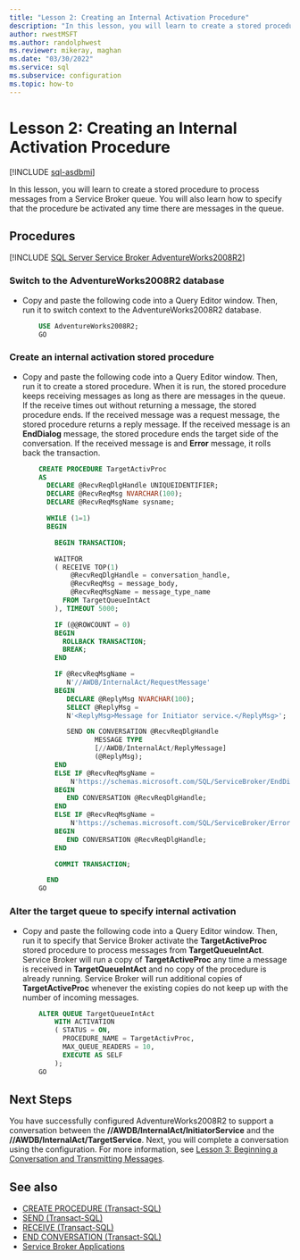 ```yaml
---
title: "Lesson 2: Creating an Internal Activation Procedure"
description: "In this lesson, you will learn to create a stored procedure to process messages from a Service Broker queue."
author: rwestMSFT
ms.author: randolphwest
ms.reviewer: mikeray, maghan
ms.date: "03/30/2022"
ms.service: sql
ms.subservice: configuration
ms.topic: how-to
---
```


# Lesson 2: Creating an Internal Activation Procedure

[!INCLUDE [sql-asdbmi](../../includes/applies-to-version/sql-asdbmi.md)]

In this lesson, you will learn to create a stored procedure to process messages from a Service Broker queue. You will also learn how to specify that the procedure be activated any time there are messages in the queue.

## Procedures

[!INCLUDE [SQL Server Service Broker AdventureWorks2008R2](../../includes/service-broker-adventureworks-2008-r2.md)]

### Switch to the AdventureWorks2008R2 database

- Copy and paste the following code into a Query Editor window. Then, run it to switch context to the AdventureWorks2008R2 database.

  ```sql
      USE AdventureWorks2008R2;
      GO
  ```

### Create an internal activation stored procedure

- Copy and paste the following code into a Query Editor window. Then, run it to create a stored procedure. When it is run, the stored procedure keeps receiving messages as long as there are messages in the queue. If the receive times out without returning a message, the stored procedure ends. If the received message was a request message, the stored procedure returns a reply message. If the received message is an **EndDialog** message, the stored procedure ends the target side of the conversation. If the received message is and **Error** message, it rolls back the transaction.

  ```sql
      CREATE PROCEDURE TargetActivProc
      AS
        DECLARE @RecvReqDlgHandle UNIQUEIDENTIFIER;
        DECLARE @RecvReqMsg NVARCHAR(100);
        DECLARE @RecvReqMsgName sysname;

        WHILE (1=1)
        BEGIN

          BEGIN TRANSACTION;

          WAITFOR
          ( RECEIVE TOP(1)
              @RecvReqDlgHandle = conversation_handle,
              @RecvReqMsg = message_body,
              @RecvReqMsgName = message_type_name
            FROM TargetQueueIntAct
          ), TIMEOUT 5000;

          IF (@@ROWCOUNT = 0)
          BEGIN
            ROLLBACK TRANSACTION;
            BREAK;
          END

          IF @RecvReqMsgName =
             N'//AWDB/InternalAct/RequestMessage'
          BEGIN
             DECLARE @ReplyMsg NVARCHAR(100);
             SELECT @ReplyMsg =
             N'<ReplyMsg>Message for Initiator service.</ReplyMsg>';

             SEND ON CONVERSATION @RecvReqDlgHandle
                    MESSAGE TYPE
                    [//AWDB/InternalAct/ReplyMessage]
                    (@ReplyMsg);
          END
          ELSE IF @RecvReqMsgName =
              N'https://schemas.microsoft.com/SQL/ServiceBroker/EndDialog'
          BEGIN
             END CONVERSATION @RecvReqDlgHandle;
          END
          ELSE IF @RecvReqMsgName =
              N'https://schemas.microsoft.com/SQL/ServiceBroker/Error'
          BEGIN
             END CONVERSATION @RecvReqDlgHandle;
          END

          COMMIT TRANSACTION;

        END
      GO
  ```

### Alter the target queue to specify internal activation

- Copy and paste the following code into a Query Editor window. Then, run it to specify that Service Broker activate the **TargetActiveProc** stored procedure to process messages from **TargetQueueIntAct**. Service Broker will run a copy of **TargetActiveProc** any time a message is received in **TargetQueueIntAct** and no copy of the procedure is already running. Service Broker will run additional copies of **TargetActiveProc** whenever the existing copies do not keep up with the number of incoming messages.

  ```sql
      ALTER QUEUE TargetQueueIntAct
          WITH ACTIVATION
          ( STATUS = ON,
            PROCEDURE_NAME = TargetActivProc,
            MAX_QUEUE_READERS = 10,
            EXECUTE AS SELF
          );
      GO
  ```

## Next Steps

You have successfully configured AdventureWorks2008R2 to support a conversation between the **//AWDB/InternalAct/InitiatorService** and the **//AWDB/InternalAct/TargetService**. Next, you will complete a conversation using the configuration. For more information, see [Lesson 3: Beginning a Conversation and Transmitting Messages](lesson-3-beginning-a-conversation-and-transmitting-messages.md).

## See also

- [CREATE PROCEDURE (Transact-SQL)](../../t-sql/statements/create-procedure-transact-sql.md)
- [SEND (Transact-SQL)](../../t-sql/statements/send-transact-sql.md)
- [RECEIVE (Transact-SQL)](../../t-sql/statements/receive-transact-sql.md)
- [END CONVERSATION (Transact-SQL)](../../t-sql/statements/end-conversation-transact-sql.md)
- [Service Broker Applications](service-broker-applications.md)
